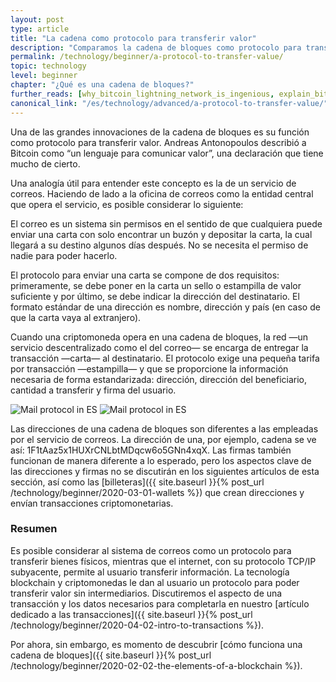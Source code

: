 ```yaml
---
layout: post
type: article
title: "La cadena como protocolo para transferir valor"
description: "Comparamos la cadena de bloques como protocolo para transferir dinero con el internet como protocolo para transferir información."
permalink: /technology/beginner/a-protocol-to-transfer-value/
topic: technology
level: beginner
chapter: "¿Qué es una cadena de bloques?"
further_reads: [why_bitcoin_lightning_network_is_ingenious, explain_bitcoin_like_im_five, money_as_language]
canonical_link: "/es/technology/advanced/a-protocol-to-transfer-value/"
---
```


Una de las grandes innovaciones de la cadena de bloques es su función como protocolo para transferir valor. Andreas Antonopoulos describió a Bitcoin como “un lenguaje para comunicar valor”, una declaración que tiene mucho de cierto.

Una analogía útil para entender este concepto es la de un servicio de correos. Haciendo de lado a la oficina de correos como la entidad central que opera el servicio, es posible considerar lo siguiente:
  
El correo es un sistema sin permisos en el sentido de que cualquiera puede enviar una carta con solo encontrar un buzón y depositar la carta, la cual llegará a su destino algunos días después. No se necesita el permiso de nadie para poder hacerlo.

El protocolo para enviar una carta se compone de dos requisitos: primeramente, se debe poner en la carta un sello o estampilla de valor suficiente y por último, se debe indicar la dirección del destinatario. El formato estándar de una dirección es nombre, dirección y país (en caso de que la carta vaya al extranjero).

Cuando una criptomoneda opera en una cadena de bloques, la red —un servicio descentralizado como el del correo— se encarga de entregar la transacción —carta— al destinatario. El protocolo exige una pequeña tarifa por transacción —estampilla— y que se proporcione la información necesaria de forma estandarizada: dirección, dirección del beneficiario, cantidad a transferir y firma del usuario.

![Mail protocol in ES](/assets/post_files/technology/beginner/a-protocol-to-transfer-value/ES_mail_protocol_D.jpg)
![Mail protocol in ES](/assets/post_files/technology/beginner/a-protocol-to-transfer-value/ES_mail_protocol_M.jpg)

Las direcciones de una cadena de bloques son diferentes a las empleadas por el servicio de correos. La dirección de una, por ejemplo, cadena se ve así: 1F1tAaz5x1HUXrCNLbtMDqcw6o5GNn4xqX.
Las firmas también funcionan de manera diferente a lo esperado, pero los aspectos clave de las direcciones y firmas no se discutirán en los siguientes artículos de esta sección, así como las [billeteras]({{ site.baseurl }}{% post_url /technology/beginner/2020-03-01-wallets %}) que crean direcciones y envían transacciones criptomonetarias.

### Resumen

Es posible considerar al sistema de correos como un protocolo para transferir bienes físicos, mientras que el internet, con su protocolo TCP/IP subyacente, permite al usuario transferir información. La tecnología blockchain y criptomonedas le dan al usuario un protocolo para poder transferir valor sin intermediarios. Discutiremos el aspecto de una transacción y los datos necesarios para completarla en nuestro [artículo dedicado a las transacciones]({{ site.baseurl }}{% post_url /technology/beginner/2020-04-02-intro-to-transactions %}).

Por ahora, sin embargo, es momento de descubrir [cómo funciona una cadena de bloques]({{ site.baseurl }}{% post_url /technology/beginner/2020-02-02-the-elements-of-a-blockchain %}).

